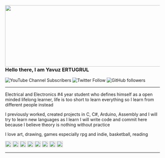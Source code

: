 ### <img src="https://media.giphy.com/media/pIMlKqgdZgvo4/giphy.gif" height="200px" width="820px">Hello there, I am Yavuz ERTUGRUL
![YouTube Channel Subscribers](https://img.shields.io/youtube/channel/subscribers/UC-P2F9D65eXks4ORF1sFO1Q?logoColor=%23F000CE&style=social) ![Twitter Follow](https://img.shields.io/twitter/follow/yavuz_ertugrull?logoColor=%2322FAAB&style=social) ![GitHub followers](https://img.shields.io/github/followers/yavuzCodiin?logoColor=%23FF4300&style=social) 

---
Electrical and Electronics #4 year student who defines himself as a open minded lifelong learner, life is too short to learn everything so I learn from different people instead

I previously worked, created projects in C, C#, Arduino, Assembly and I will try to learn new languages as I learn I will write code and commit here because I believe theory is nothing without practice

I love art, drawing, games especially rpg and indie, basketball, reading

[<img src="https://img.icons8.com/external-fauzidea-gradient-fauzidea/344/external-website-online-learning-fauzidea-gradient-fauzidea-2.png" height="20" width="20px">](https://yavuzertugrul.com/) 
[<img src="https://img.icons8.com/nolan/344/steam--v1.png" height="20px" width="20px">](https://steamcommunity.com/profiles/76561198094163565/)
[<img src="https://img.icons8.com/nolan/344/twitter-squared.png" height="20px" width="20px">](https://twitter.com/yavuz_ertugrull)
[<img src="https://img.icons8.com/nolan/344/instagram-new.png" height="20px" width="20px">](https://www.instagram.com/yavuz_ertugrull/)
[<img src="https://img.icons8.com/nolan/344/linkedin.png" height="20px" width="20px">](https://www.linkedin.com/in/yavuz-ertu%C4%9Frul123/)
[<img src="https://img.icons8.com/nolan/344/reddit.png" height="20px" width="20px">](https://www.reddit.com/user/TheBigBadA_I)
[<img src="https://img.icons8.com/nolan/344/youtube-squared.png" height="20px" width="20px">](https://www.youtube.com/channel/UC-P2F9D65eXks4ORF1sFO1Q)
[<img src="https://img.icons8.com/nolan/344/headphones.png" height="20px" width="20px">](https://www.youtube.com/watch?v=35UImtLx8N4&list=PLLNrGtVmTmatsOIngvxS3UEHUzgZFgzc_)



---

<!--
**yavuzCodiin/yavuzCodiin** is a ✨ _special_ ✨ repository because its `README.md` (this file) appears on your GitHub profile.

Here are some ideas to get you started:

- 🔭 I’m currently working on ...
- 🌱 I’m currently learning ...
- 👯 I’m looking to collaborate on ...
- 🤔 I’m looking for help with ...
- 💬 Ask me about ...
- 📫 How to reach me: ...
- 😄 Pronouns: ...
- ⚡ Fun fact: ...
-->
